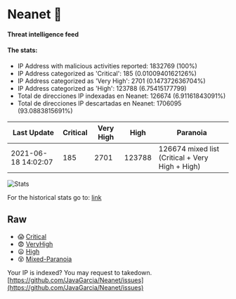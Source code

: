 # Neanet :hocho:
#### Threat intelligence feed
#### The stats:

- IP Address with malicious activities reported: 1832769 (100%)
- IP Address categorized as 'Critical':  185 (0.0100940162126%)
- IP Address categorized as 'Very High':  2701 (0.147372636704%)
- IP Address categorized as 'High':  123788 (6.75415177799)
- Total de direcciones IP indexadas en Neanet:  126674 (6.91161843091%)
- Total de direcciones IP descartadas en Neanet:  1706095 (93.0883815691%)

| Last Update | Critical | Very High | High | Paranoia |
| --- | --- | --- | --- | --- |
| 2021-06-18 14:02:07 | 185 | 2701 | 123788 | 126674 mixed list (Critical + Very High + High)|

![Stats](https://docs.google.com/spreadsheets/d/e/2PACX-1vSnaNMIXVabIpDJjufMlzH7poXnshF3mgd8Is1g9ytUEzVsP5my4Trn8f-xkoLLQ38xpL3HtmUexLo6/pubchart?oid=501124687&format=image)

For the historical stats go to: [link](/stats.csv)
## Raw
- :scream: [Critical](https://raw.githubusercontent.com/JavaGarcia/Neanet/master/blacklists/neanet_critical.txt)
- :fearful: [VeryHigh](https://raw.githubusercontent.com/JavaGarcia/Neanet/master/blacklists/neanet_veryHigh.txtt)
- :frowning: [High](https://raw.githubusercontent.com/JavaGarcia/Neanet/master/blacklists/neanet_high.txt)
- :dizzy_face: [Mixed-Paranoia](https://raw.githubusercontent.com/JavaGarcia/Neanet/master/blacklists/neanet_all.txt)


Your IP is indexed? You may request to takedown. [https://github.com/JavaGarcia/Neanet/issues](https://github.com/JavaGarcia/Neanet/issues)


















































































































































































































































































































































































































































































































































































































































































































































































































































































































































































































































































































































































































































































































































































































































































































































































































































































































































































































































































































































































































































































































































































































































































































































































































































































































































































































































































































































































































































































































































































































































































































































































































































































































































































































































































































































































































































































































































































































































































































































































































































































































































































































































































































































































































































































































































































































































































































































































































































































































































































































































































































































































































































































































































































































































































































































































































































































































































































































































































































































































































































































































































































































































































































































































































































































































































































































































































































































































































































































































































































































































































































































































































































































